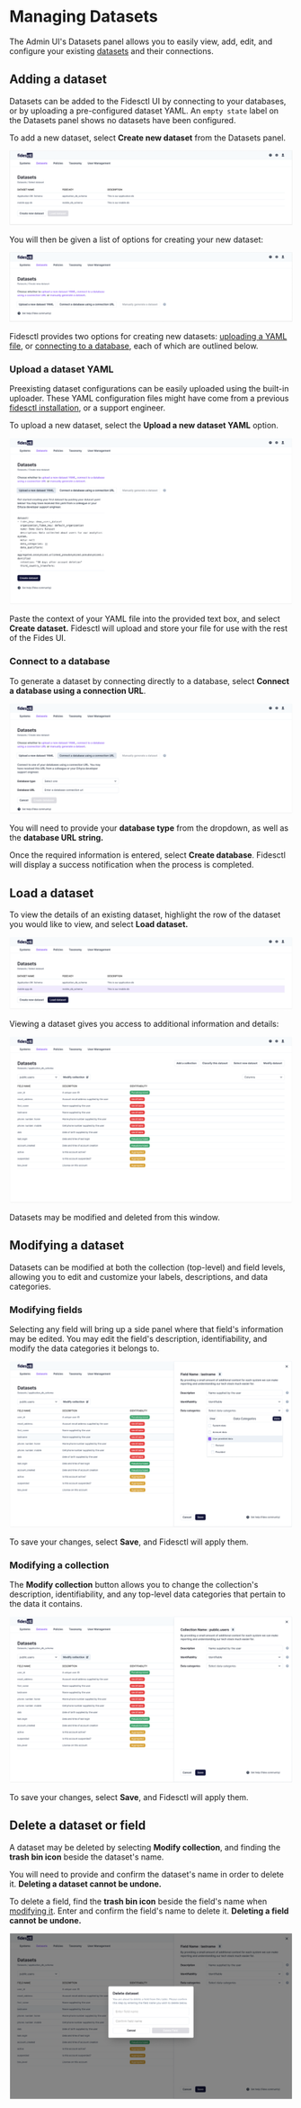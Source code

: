 # Managing Datasets 

The Admin UI's Datasets panel allows you to easily view, add, edit, and configure your existing [datasets](../language/resources/dataset.md) and their connections.

## Adding a dataset 

Datasets can be added to the Fidesctl UI by connecting to your databases, or by uploading a pre-configured dataset YAML. An `empty state` label on the Datasets panel shows no datasets have been configured.

To add a new dataset, select **Create new dataset** from the Datasets panel.

![dataset ui](../img/admin_ui/admin_ui.png)


You will then be given a list of options for creating your new dataset:

![add a new dataset](../img/admin_ui/admin_ui_new_dataset.png)

Fidesctl provides two options for creating new datasets: [uploading a YAML file](#upload-a-dataset-yaml), or [connecting to a database](#connect-to-your-database), each of which are outlined below.

### Upload a dataset YAML
Preexisting dataset configurations can be easily uploaded using the built-in uploader. These YAML configuration files might have come from a previous [fidesctl installation](../guides/generate_resources.md), or a support engineer.

To upload a new dataset, select the **Upload a new dataset YAML** option.

![upload dataset YAML](../img/admin_ui/admin_ui_upload_yaml.png)

Paste the context of your YAML file into the provided text box, and select **Create dataset.** Fidesctl will upload and store your file for use with the rest of the Fides UI.

### Connect to a database 

To generate a dataset by connecting directly to a database, select **Connect a database using a connection URL**.

![database connection](../img/admin_ui/admin_ui_db.png)

You will need to provide your **database type** from the dropdown, as well as the **database URL string.** 

Once the required information is entered, select **Create database**. Fidesctl will display a success notification when the process is completed.

## Load a dataset
To view the details of an existing dataset, highlight the row of the dataset you would like to view, and select **Load dataset.** 

![load a dataset](../img/admin_ui/admin_ui_load.png)

Viewing a dataset gives you access to additional information and details:

![view dataset](../img/admin_ui/admin_ui_dataset.png)

Datasets may be modified and deleted from this window.

## Modifying a dataset

Datasets can be modified at both the collection (top-level) and field levels, allowing you to edit and customize your labels, descriptions, and data categories.

### Modifying fields 

Selecting any field will bring up a side panel where that field's information may be edited. You may edit the field's description, identifiability, and modify the data categories it belongs to.

![modify fields](../img/admin_ui/admin_ui_mod_field.png)

To save your changes, select **Save**, and Fidesctl will apply them.

### Modifying a collection
The **Modify collection** button allows you to change the collection's description, identifiability, and any top-level data categories that pertain to the data it contains. 

![modify collection](../img/admin_ui/admin_ui_mod_collection.png)

To save your changes, select **Save**, and Fidesctl will apply them.

## Delete a dataset or field

A dataset may be deleted by selecting **Modify collection**, and finding the **trash bin icon** beside the dataset's name.

You will need to provide and confirm the dataset's name in order to delete it. **Deleting a dataset cannot be undone.**

To delete a field, find the **trash bin icon** beside the field's name when [modifying it](#modifying-fields). Enter and confirm the field's name to delete it. **Deleting a field cannot be undone.**

![delete dataset](../img/admin_ui/admin_ui_delete.png)

